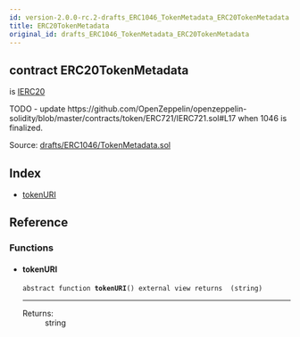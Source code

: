 ```yaml
---
id: version-2.0.0-rc.2-drafts_ERC1046_TokenMetadata_ERC20TokenMetadata
title: ERC20TokenMetadata
original_id: drafts_ERC1046_TokenMetadata_ERC20TokenMetadata
---
```


<div class="contract-doc"><div class="contract"><h2 class="contract-header"><span class="contract-kind">contract</span> ERC20TokenMetadata</h2><p class="base-contracts"><span>is</span> <a href="token_ERC20_IERC20.html">IERC20</a></p><p class="description">TODO - update https://github.com/OpenZeppelin/openzeppelin-solidity/blob/master/contracts/token/ERC721/IERC721.sol#L17 when 1046 is finalized.</p><div class="source">Source: <a href="https://github.com/OpenZeppelin/zeppelin-solidity/blob/v2.0.0-rc.2/contracts/drafts/ERC1046/TokenMetadata.sol" target="_blank">drafts/ERC1046/TokenMetadata.sol</a></div></div><div class="index"><h2>Index</h2><ul><li><a href="drafts_ERC1046_TokenMetadata_ERC20TokenMetadata.html#tokenURI">tokenURI</a></li></ul></div><div class="reference"><h2>Reference</h2><div class="functions"><h3>Functions</h3><ul><li><div class="item function"><span id="tokenURI" class="anchor-marker"></span><h4 class="name">tokenURI</h4><div class="body"><code class="signature"><span>abstract </span>function <strong>tokenURI</strong><span>() </span><span>external </span><span>view </span><span>returns  (string) </span></code><hr/><dl><dt><span class="label-return">Returns:</span></dt><dd>string</dd></dl></div></div></li></ul></div></div></div>
